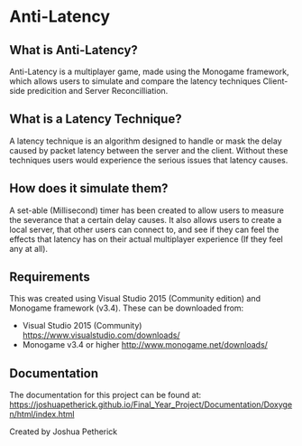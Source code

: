 # Anti-Latency
## What is Anti-Latency?
Anti-Latency is a multiplayer game, made using the Monogame framework, which allows users to simulate and compare the latency techniques Client-side predicition and Server Reconcilliation.

## What is a Latency Technique?
A latency technique is an algorithm designed to handle or mask the delay caused by packet latency between the server and the client. Without these techniques users would experience the serious issues that latency causes.

## How does it simulate them?
A set-able (Millisecond) timer has been created to allow users to measure the severance that a certain delay causes. It also allows users to create a local server, that other users can connect to, and see if they can feel the effects that latency has on their actual multiplayer experience (If they feel any at all).

## Requirements
This was created using Visual Studio 2015 (Community edition) and Monogame framework (v3.4). These can be downloaded from:

- Visual Studio 2015 (Community)  https://www.visualstudio.com/downloads/		
- Monogame v3.4 or higher	  http://www.monogame.net/downloads/

## Documentation
The documentation for this project can be found at: https://joshuapetherick.github.io/Final_Year_Project/Documentation/Doxygen/html/index.html


Created by Joshua Petherick
